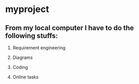 # myproject


## From my local computer I have to do the following stuffs:

1. Requirement engineering

2. Diagrams

3. Coding

4. Online tasks

